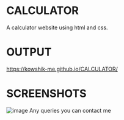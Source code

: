 # CALCULATOR
A calculator website using html and css.</br>
# OUTPUT
https://kowshik-me.github.io/CALCULATOR/
# SCREENSHOTS
![image](https://user-images.githubusercontent.com/104454045/187046058-ba5d1ac8-178c-4d04-aa43-671e465e9359.png)
Any queries you can contact me
